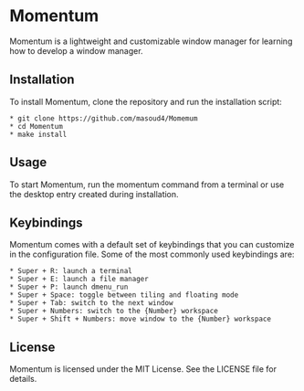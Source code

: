 # Momentum
Momentum is a lightweight and customizable window manager for learning how to develop a window manager.

## Installation
To install Momentum, clone the repository and run the installation script:

    * git clone https://github.com/masoud4/Momemum
    * cd Momentum
    * make install


## Usage
To start Momentum, run the momentum command from a terminal or use the desktop entry created during installation.



## Keybindings
Momentum comes with a default set of keybindings that you can customize in the configuration file. Some of the most commonly used keybindings are:

    * Super + R: launch a terminal
    * Super + E: launch a file manager
    * Super + P: launch dmenu_run
    * Super + Space: toggle between tiling and floating mode
    * Super + Tab: switch to the next window
    * Super + Numbers: switch to the {Number} workspace
    * Super + Shift + Numbers: move window to the {Number} workspace

## License
Momentum is licensed under the MIT License. See the LICENSE file for details.

